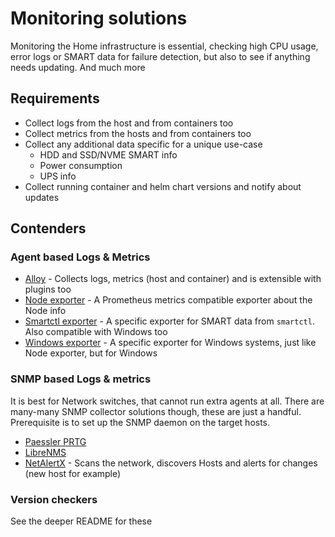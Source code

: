 # Monitoring solutions

Monitoring the Home infrastructure is essential, checking high CPU usage, error logs or SMART data for failure detection, but also to see if anything needs updating. And much more

## Requirements

- Collect logs from the host and from containers too
- Collect metrics from the hosts and from containers too
- Collect any additional data specific for a unique use-case
  - HDD and SSD/NVME SMART info
  - Power consumption
  - UPS info
- Collect running container and helm chart versions and notify about updates

## Contenders

### Agent based Logs & Metrics

- [Alloy](https://grafana.com/docs/alloy/latest/) - Collects logs, metrics (host and container) and is extensible with plugins too
- [Node exporter](https://github.com/prometheus/node_exporter) - A Prometheus metrics compatible exporter about the Node info
- [Smartctl exporter](https://github.com/prometheus-community/smartctl_exporter) - A specific exporter for SMART data from `smartctl`. Also compatible with Windows too
- [Windows exporter](https://github.com/prometheus-community/windows_exporter) - A specific exporter for Windows systems, just like Node exporter, but for Windows

### SNMP based Logs & metrics

It is best for Network switches, that cannot run extra agents at all. There are many-many SNMP collector solutions though, these are just a handful. Prerequisite is to set up the SNMP daemon on the target hosts.

- [Paessler PRTG](https://www.paessler.com/prtg)
- [LibreNMS](https://www.librenms.org/)
- [NetAlertX](https://netalertx.com/) - Scans the network, discovers Hosts and alerts for changes (new host for example)

### Version checkers

See the deeper README for these
